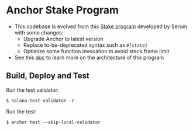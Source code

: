 # Anchor Stake Program

- This codebase is evolved from this [Stake program](https://github.com/project-serum/stake) developed by Serum with some changes:
  - Upgrade Anchor to latest version
  - Replace to-be-deprecated syntax such as `#[state]`
  - Optimize some function invocation to avoid stack frame limit
- See this [doc](https://github.com/project-serum/stake/blob/master/docs/staking.md) to learn more on the architecture of this program

## Build, Deploy and Test

Run the test validator:

```
$ solana-test-validator -r
```

Run the test:

```
$ anchor test --skip-local-validator
```
